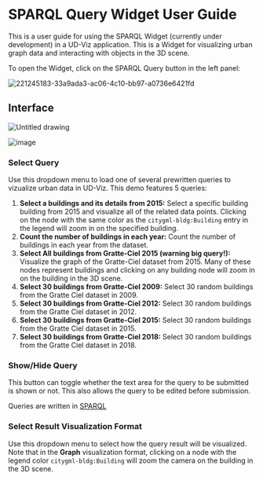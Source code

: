 # SPARQL Query Widget User Guide
This is a user guide for using the SPARQL Widget (currently under development) in a UD-Viz application. This is a Widget for visualizing urban graph data and interacting with objects in the 3D scene.

To open the Widget, click on the SPARQL Query button in the left panel:

![221245183-33a9ada3-ac06-4c10-bb97-a0736e6421fd](https://user-images.githubusercontent.com/23373264/221245352-7ec094e5-5a81-4a3a-a428-44a31bad0bec.png)

## Interface

![Untitled drawing](https://user-images.githubusercontent.com/23373264/193422973-43391ead-2bf9-4113-9e92-216a5426f60e.png)

![image](https://user-images.githubusercontent.com/23373264/221206638-b2d477d9-650d-47c4-be64-eb809f9538a5.png)

### Select Query
Use this dropdown menu to load one of several prewritten queries to vizualize urban data in UD-Viz. This demo features 5 queries:
1. **Select a buildings and its details from 2015:** Select a specific building building from 2015 and visualize all of the related data points. Clicking on the node with the same color as the `citygml-bldg:Building` entry in the legend will zoom in on the specified building.
2. **Count the number of buildings in each year:** Count the number of buildings in each year from the dataset.
3. **Select All buildings from Gratte-Ciel 2015 (warning big query!):** Visualize the graph of the Gratte-Ciel dataset from 2015. Many of these nodes represent buildings and clicking on any building node will zoom in on the building in the 3D scene.
4. **Select 30 buildings from Gratte-Ciel 2009:** Select 30 random buildings from the Gratte Ciel dataset in 2009.
5. **Select 30 buildings from Gratte-Ciel 2012:** Select 30 random buildings from the Gratte Ciel dataset in 2012.
6. **Select 30 buildings from Gratte-Ciel 2015:** Select 30 random buildings from the Gratte Ciel dataset in 2015.
7. **Select 30 buildings from Gratte-Ciel 2018:** Select 30 random buildings from the Gratte Ciel dataset in 2018.

### Show/Hide Query
This button can toggle whether the text area for the query to be submitted is shown or not. This also allows the query to be edited before submission.

Queries are written in [SPARQL](https://www.w3.org/TR/sparql11-query/)

### Select Result Visualization Format
Use this dropdown menu to select how the query result will be visualized.
Note that in the **Graph** visualization format, clicking on a node with the legend color `citygml-bldg:Building` will zoom the camera on the building in the 3D scene.
